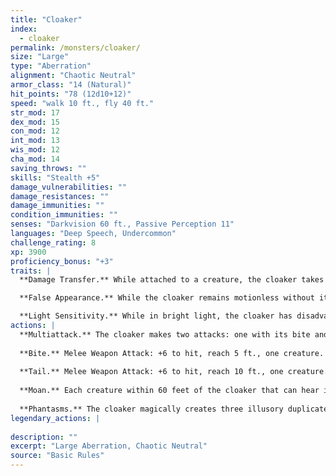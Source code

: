 ```yaml
---
title: "Cloaker"
index:
  - cloaker
permalink: /monsters/cloaker/
size: "Large"
type: "Aberration"
alignment: "Chaotic Neutral"
armor_class: "14 (Natural)"
hit_points: "78 (12d10+12)"
speed: "walk 10 ft., fly 40 ft."
str_mod: 17
dex_mod: 15
con_mod: 12
int_mod: 13
wis_mod: 12
cha_mod: 14
saving_throws: ""
skills: "Stealth +5"
damage_vulnerabilities: ""
damage_resistances: ""
damage_immunities: ""
condition_immunities: ""
senses: "Darkvision 60 ft., Passive Perception 11"
languages: "Deep Speech, Undercommon"
challenge_rating: 8
xp: 3900
proficiency_bonus: "+3"
traits: |
  **Damage Transfer.** While attached to a creature, the cloaker takes only half the damage dealt to it (rounded down). and that creature takes the other half.

  **False Appearance.** While the cloaker remains motionless without its underside exposed, it is indistinguishable from a dark leather cloak.

  **Light Sensitivity.** While in bright light, the cloaker has disadvantage on attack rolls and Wisdom (Perception) checks that rely on sight.
actions: |
  **Multiattack.** The cloaker makes two attacks: one with its bite and one with its tail.
  
  **Bite.** Melee Weapon Attack: +6 to hit, reach 5 ft., one creature. Hit: 10 (2d6 + 3) piercing damage, and if the target is Large or smaller, the cloaker attaches to it. If the cloaker has advantage against the target, the cloaker attaches to the target's head, and the target is blinded and unable to breathe while the cloaker is attached. While attached, the cloaker can make this attack only against the target and has advantage on the attack roll. The cloaker can detach itself by spending 5 feet of its movement. A creature, including the target, can take its action to detach the cloaker by succeeding on a DC 16 Strength check.
  
  **Tail.** Melee Weapon Attack: +6 to hit, reach 10 ft., one creature. Hit: 7 (1d8 + 3) slashing damage.
  
  **Moan.** Each creature within 60 feet of the cloaker that can hear its moan and that isn't an aberration must succeed on a DC 13 Wisdom saving throw or become frightened until the end of the cloaker's next turn. If a creature's saving throw is successful, the creature is immune to the cloaker's moan for the next 24 hours.
  
  **Phantasms.** The cloaker magically creates three illusory duplicates of itself if it isn't in bright light. The duplicates move with it and mimic its actions, shifting position so as to make it impossible to track which cloaker is the real one. If the cloaker is ever in an area of bright light, the duplicates disappear. Whenever any creature targets the cloaker with an attack or a harmful spell while a duplicate remains, that creature rolls randomly to determine whether it targets the cloaker or one of the duplicates. A creature is unaffected by this magical effect if it can't see or if it relies on senses other than sight. A duplicate has the cloaker's AC and uses its saving throws. If an attack hits a duplicate, or if a duplicate fails a saving throw against an effect that deals damage, the duplicate disappears.  
legendary_actions: |
  
description: ""
excerpt: "Large Aberration, Chaotic Neutral"
source: "Basic Rules"
---
```

